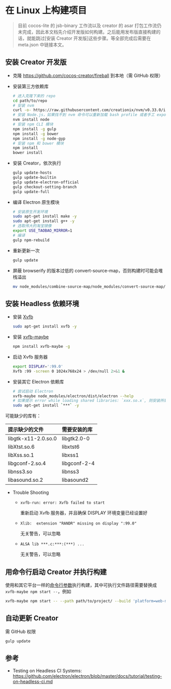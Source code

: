 # 在 Linux 上构建项目

> 目前 cocos-lite 的 jsb-binary 工作流以及 creator 的 asar 打包工作流仍未完成，因此本文档先介绍开发版如何构建。之后能用发布版直接构建的话，就能跳过[安装 Creator 开发版]这些步骤。等全部完成后需要在 meta.json 中链接本文。

## 安装 Creator 开发版

 - 克隆 https://github.com/cocos-creator/fireball 到本地（需 GitHub 权限）
 - 安装第三方依赖库
 
    ```bash
    # 进入克隆下来的 repo
    cd path/to/repo
    # 安装 nvm
    curl -o- https://raw.githubusercontent.com/creationix/nvm/v0.33.0/install.sh | bash
    # 安装 Node.js，如果找不到 nvm 命令可以重新加载 bash profile 或者手工 export 环境变量
    nvm install node
    # 安装 npm CLI 模块
    npm install -g gulp
    npm install -g bower
    npm install -g node-gyp
    # 安装 npm 和 bower 模块
    npm install
    bower install
    ```
 - 安装 Creator，依次执行
 
    ```bash
    gulp update-hosts
    gulp update-builtin
    gulp update-electron-official
    gulp checkout-setting-branch
    gulp update-full
    ```
 - 编译 Electron 原生模块
 
    ```bash
    # 安装原生开发环境
    sudo apt-get install make -y
    sudo apt-get install g++ -y
    # 选取伟大的淘宝镜像
    export USE_TAOBAO_MIRROR=1
    # 编译
    gulp npm-rebuild
    ```
 - 重新更新一次
 
    ```bash
    gulp update
    ```
 - 屏蔽 browserify 的版本过低的 convert-source-map，否则构建时可能会堆栈溢出
 
    ```bash
    mv node_modules/combine-source-map/node_modules/convert-source-map/ node_modules/combine-source-map/node_modules/convert-source-map_origin
    ```

## 安装 Headless 依赖环境

 - 安装 [Xvfb](https://en.wikipedia.org/wiki/Xvfb)
 
    ```bash
    sudo apt-get install xvfb -y
    ```
 - 安装 [xvfb-maybe](https://github.com/paulcbetts/xvfb-maybe)
 
    ```bash
    npm install xvfb-maybe -g
    ```
 - 启动 Xvfb 服务器
 
    ```bash
    export DISPLAY=':99.0'
    Xvfb :99 -screen 0 1024x768x24 > /dev/null 2>&1 &
    ```
 - 安装其它 Electron 依赖库
 
    ```bash
    # 尝试启动 Electron
    xvfb-maybe node_modules/electron/dist/electron --help
    # 如果提示 error while loading shared libraries: `xxx.so.x`, 则安装所需的库并重复以上步骤直到 electron 命令执行成功
    sudo apt-get install `***` -y
    ```
可能缺少的库有：

提示缺少的文件 | 需要安装的库
:----------- |:-------------
libgtk-x11-2.0.so.0  | libgtk2.0-0
libXtst.so.6 | libxtst6
libXss.so.1 | libxss1
libgconf-2.so.4 | libgconf-2-4
libnss3.so | libnss3
libasound.so.2 | libasound2

 - Trouble Shooting

   - `xvfb-run: error: Xvfb failed to start`

     重新启动 Xvfb 服务器，并且确保 DISPLAY 环境变量已经设置好

   - `Xlib:  extension "RANDR" missing on display ":99.0"`

     无关警告，可以忽略

   - `ALSA lib ***.c:***:(***) ...`

     无关警告，可以忽略

## 用命令行启动 Creator 并执行构建

使用和其它平台一样的[命令行参数](publish-in-command-line.md)执行构建，其中可执行文件路径需要替换成 `xvfb-maybe npm start --`，例如

```bash
xvfb-maybe npm start -- --path path/to/project/ --build 'platform=web-mobile;'
```

## 自动更新 Creator

需 GitHub 权限

```bash
gulp update
```

## 参考

 - Testing on Headless CI Systems: https://github.com/electron/electron/blob/master/docs/tutorial/testing-on-headless-ci.md
